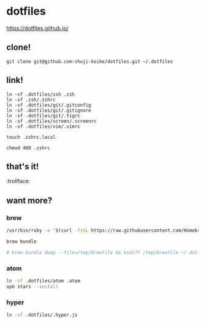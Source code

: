 # dotfiles

https://dotfiles.github.io/

## clone!

```shell
git clone git@github.com:shuji-koike/dotfiles.git ~/.dotfiles
```

## link!

```shell
ln -sf .dotfiles/zsh .zsh
ln -sf .zsh/.zshrc
ln -sf .dotfiles/git/.gitconfig
ln -sf .dotfiles/git/.gitignore
ln -sf .dotfiles/git/.tigrc
ln -sf .dotfiles/screen/.screenrc
ln -sf .dotfiles/vim/.vimrc

touch .zshrc.local

chmod 400 .zshrc
```

## that's it!

:trollface:


## want more?

### brew

```sh
/usr/bin/ruby -e "$(curl -fsSL https://raw.githubusercontent.com/Homebrew/install/master/install)"

brew bundle

# brew bundle dump --file=/tmp/Brewfile && ksdiff /tmp/Brewfile ~/.dotfiles/Brewfile
```

### atom

``` sh
ln -sf .dotfiles/atom .atom
apm stars --install
```
### hyper

``` sh
ln -sf .dotfiles/.hyper.js
```
